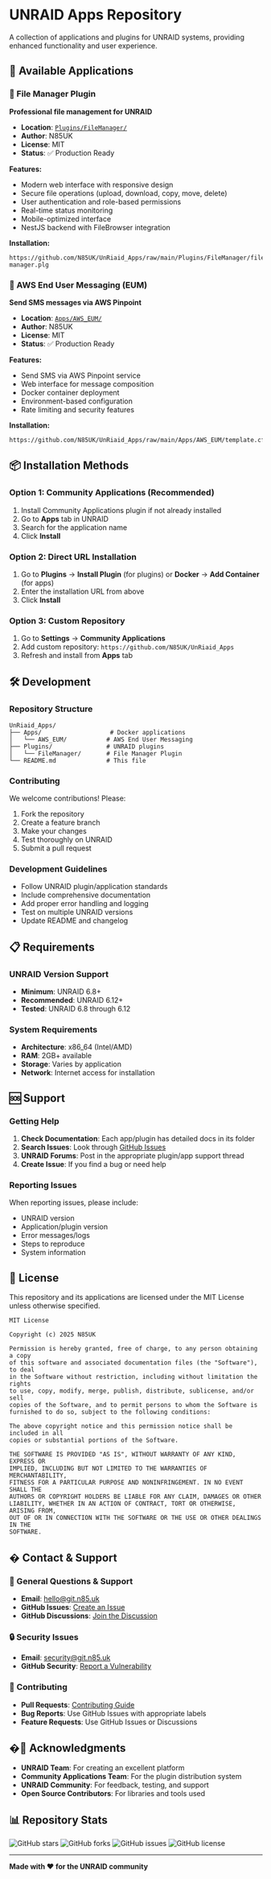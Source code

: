 # UNRAID Apps Repository

A collection of applications and plugins for UNRAID systems, providing enhanced functionality and user experience.

## 🚀 Available Applications

### 📁 File Manager Plugin
**Professional file management for UNRAID**

- **Location**: [`Plugins/FileManager/`](Plugins/FileManager/)
- **Author**: N85UK
- **License**: MIT
- **Status**: ✅ Production Ready

**Features:**
- Modern web interface with responsive design
- Secure file operations (upload, download, copy, move, delete)
- User authentication and role-based permissions
- Real-time status monitoring
- Mobile-optimized interface
- NestJS backend with FileBrowser integration

**Installation:**
```
https://github.com/N85UK/UnRiaid_Apps/raw/main/Plugins/FileManager/file-manager.plg
```

### 📧 AWS End User Messaging (EUM)
**Send SMS messages via AWS Pinpoint**

- **Location**: [`Apps/AWS_EUM/`](Apps/AWS_EUM/)
- **Author**: N85UK
- **License**: MIT
- **Status**: ✅ Production Ready

**Features:**
- Send SMS via AWS Pinpoint service
- Web interface for message composition
- Docker container deployment
- Environment-based configuration
- Rate limiting and security features

**Installation:**
```
https://github.com/N85UK/UnRiaid_Apps/raw/main/Apps/AWS_EUM/template.cfg
```

## 📦 Installation Methods

### Option 1: Community Applications (Recommended)
1. Install Community Applications plugin if not already installed
2. Go to **Apps** tab in UNRAID
3. Search for the application name
4. Click **Install**

### Option 2: Direct URL Installation
1. Go to **Plugins** → **Install Plugin** (for plugins) or **Docker** → **Add Container** (for apps)
2. Enter the installation URL from above
3. Click **Install**

### Option 3: Custom Repository
1. Go to **Settings** → **Community Applications**
2. Add custom repository: `https://github.com/N85UK/UnRiaid_Apps`
3. Refresh and install from **Apps** tab

## 🛠️ Development

### Repository Structure
```
UnRiaid_Apps/
├── Apps/                   # Docker applications
│   └── AWS_EUM/           # AWS End User Messaging
├── Plugins/               # UNRAID plugins
│   └── FileManager/       # File Manager Plugin
└── README.md              # This file
```

### Contributing
We welcome contributions! Please:

1. Fork the repository
2. Create a feature branch
3. Make your changes
4. Test thoroughly on UNRAID
5. Submit a pull request

### Development Guidelines
- Follow UNRAID plugin/application standards
- Include comprehensive documentation
- Add proper error handling and logging
- Test on multiple UNRAID versions
- Update README and changelog

## 📋 Requirements

### UNRAID Version Support
- **Minimum**: UNRAID 6.8+
- **Recommended**: UNRAID 6.12+
- **Tested**: UNRAID 6.8 through 6.12

### System Requirements
- **Architecture**: x86_64 (Intel/AMD)
- **RAM**: 2GB+ available
- **Storage**: Varies by application
- **Network**: Internet access for installation

## 🆘 Support

### Getting Help
1. **Check Documentation**: Each app/plugin has detailed docs in its folder
2. **Search Issues**: Look through [GitHub Issues](https://github.com/N85UK/UnRiaid_Apps/issues)
3. **UNRAID Forums**: Post in the appropriate plugin/app support thread
4. **Create Issue**: If you find a bug or need help

### Reporting Issues
When reporting issues, please include:
- UNRAID version
- Application/plugin version
- Error messages/logs
- Steps to reproduce
- System information

## 📄 License

This repository and its applications are licensed under the MIT License unless otherwise specified.

```
MIT License

Copyright (c) 2025 N85UK

Permission is hereby granted, free of charge, to any person obtaining a copy
of this software and associated documentation files (the "Software"), to deal
in the Software without restriction, including without limitation the rights
to use, copy, modify, merge, publish, distribute, sublicense, and/or sell
copies of the Software, and to permit persons to whom the Software is
furnished to do so, subject to the following conditions:

The above copyright notice and this permission notice shall be included in all
copies or substantial portions of the Software.

THE SOFTWARE IS PROVIDED "AS IS", WITHOUT WARRANTY OF ANY KIND, EXPRESS OR
IMPLIED, INCLUDING BUT NOT LIMITED TO THE WARRANTIES OF MERCHANTABILITY,
FITNESS FOR A PARTICULAR PURPOSE AND NONINFRINGEMENT. IN NO EVENT SHALL THE
AUTHORS OR COPYRIGHT HOLDERS BE LIABLE FOR ANY CLAIM, DAMAGES OR OTHER
LIABILITY, WHETHER IN AN ACTION OF CONTRACT, TORT OR OTHERWISE, ARISING FROM,
OUT OF OR IN CONNECTION WITH THE SOFTWARE OR THE USE OR OTHER DEALINGS IN THE
SOFTWARE.
```

## � Contact & Support

### 💬 General Questions & Support
- **Email**: hello@git.n85.uk
- **GitHub Issues**: [Create an Issue](https://github.com/N85UK/UnRiaid_Apps/issues)
- **GitHub Discussions**: [Join the Discussion](https://github.com/N85UK/UnRiaid_Apps/discussions)

### 🔒 Security Issues
- **Email**: security@git.n85.uk
- **GitHub Security**: [Report a Vulnerability](https://github.com/N85UK/UnRiaid_Apps/security/advisories)

### 🤝 Contributing
- **Pull Requests**: [Contributing Guide](CONTRIBUTING.md)
- **Bug Reports**: Use GitHub Issues with appropriate labels
- **Feature Requests**: Use GitHub Issues or Discussions

## �🙏 Acknowledgments

- **UNRAID Team**: For creating an excellent platform
- **Community Applications Team**: For the plugin distribution system
- **UNRAID Community**: For feedback, testing, and support
- **Open Source Contributors**: For libraries and tools used

## 📊 Repository Stats

![GitHub stars](https://img.shields.io/github/stars/N85UK/UnRiaid_Apps)
![GitHub forks](https://img.shields.io/github/forks/N85UK/UnRiaid_Apps)
![GitHub issues](https://img.shields.io/github/issues/N85UK/UnRiaid_Apps)
![GitHub license](https://img.shields.io/github/license/N85UK/UnRiaid_Apps)

---

**Made with ❤️ for the UNRAID community**